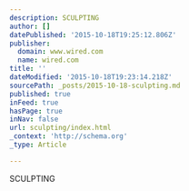 ```yaml
---
description: SCULPTING
author: []
datePublished: '2015-10-18T19:25:12.806Z'
publisher:
  domain: www.wired.com
  name: wired.com
title: ''
dateModified: '2015-10-18T19:23:14.218Z'
sourcePath: _posts/2015-10-18-sculpting.md
published: true
inFeed: true
hasPage: true
inNav: false
url: sculpting/index.html
_context: 'http://schema.org'
_type: Article

---
```

SCULPTING